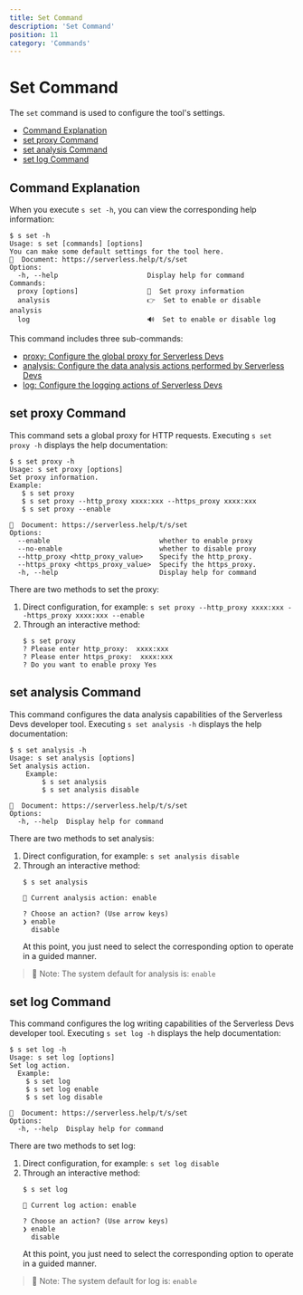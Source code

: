 ```yaml
---
title: Set Command
description: 'Set Command'
position: 11
category: 'Commands'
---
```

# Set Command
The `set` command is used to configure the tool's settings.
- [Command Explanation](#command-explanation)
- [set proxy Command](#set-proxy-command)
- [set analysis Command](#set-analysis-command)
- [set log Command](#set-log-command)
## Command Explanation
When you execute `s set -h`, you can view the corresponding help information:
```shell script
$ s set -h
Usage: s set [commands] [options]
You can make some default settings for the tool here.
📖  Document: https://serverless.help/t/s/set
Options:
  -h, --help                      Display help for command
Commands:
  proxy [options]                 🔧  Set proxy information
  analysis                        👉  Set to enable or disable analysis
  log                             🔊  Set to enable or disable log
```
This command includes three sub-commands:
- [proxy: Configure the global proxy for Serverless Devs](#set-proxy-command)
- [analysis: Configure the data analysis actions performed by Serverless Devs](#set-analysis-command)
- [log: Configure the logging actions of Serverless Devs](#set-log-command)
## set proxy Command
This command sets a global proxy for HTTP requests.
Executing `s set proxy -h` displays the help documentation:
```shell script
$ s set proxy -h
Usage: s set proxy [options]
Set proxy information.
Example:
   $ s set proxy
   $ s set proxy --http_proxy xxxx:xxx --https_proxy xxxx:xxx
   $ s set proxy --enable
   
📖  Document: https://serverless.help/t/s/set
Options:
  --enable                           whether to enable proxy
  --no-enable                        whether to disable proxy
  --http_proxy <http_proxy_value>    Specify the http_proxy.
  --https_proxy <https_proxy_value>  Specify the https_proxy.
  -h, --help                         Display help for command
```
There are two methods to set the proxy:
1. Direct configuration, for example: `s set proxy --http_proxy xxxx:xxx --https_proxy xxxx:xxx --enable`
2. Through an interactive method:
   ```shell script
   $ s set proxy
   ? Please enter http_proxy:  xxxx:xxx
   ? Please enter https_proxy:  xxxx:xxx
   ? Do you want to enable proxy Yes
   ```
## set analysis Command
This command configures the data analysis capabilities of the Serverless Devs developer tool.
Executing `s set analysis -h` displays the help documentation:
```shell script
$ s set analysis -h
Usage: s set analysis [options]
Set analysis action.
    Example:
        $ s set analysis
        $ s set analysis disable
        
📖  Document: https://serverless.help/t/s/set
Options:
  -h, --help  Display help for command
```
There are two methods to set analysis:
1. Direct configuration, for example: `s set analysis disable`
2. Through an interactive method:
    ```shell script
    $ s set analysis
    
    📝 Current analysis action: enable
    
    ? Choose an action? (Use arrow keys)
    ❯ enable
      disable
    ```
    At this point, you just need to select the corresponding option to operate in a guided manner.
> 🙊 Note: The system default for analysis is: `enable`
## set log Command
This command configures the log writing capabilities of the Serverless Devs developer tool.
Executing `s set log -h` displays the help documentation:
```shell script
$ s set log -h
Usage: s set log [options]
Set log action.
  Example:
    $ s set log
    $ s set log enable
    $ s set log disable
        
📖  Document: https://serverless.help/t/s/set
Options:
  -h, --help  Display help for command
```
There are two methods to set log:
1. Direct configuration, for example: `s set log disable`
2. Through an interactive method:
    ```shell script
    $ s set log
    
    📝 Current log action: enable
    
    ? Choose an action? (Use arrow keys)
    ❯ enable
      disable
    ```
    At this point, you just need to select the corresponding option to operate in a guided manner.
> 🙊 Note: The system default for log is: `enable`
